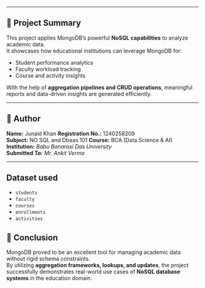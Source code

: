 
---

## 🧾 Project Summary

This project applies MongoDB’s powerful **NoSQL capabilities** to analyze academic data.  
It showcases how educational institutions can leverage MongoDB for:
- Student performance analytics  
- Faculty workload tracking  
- Course and activity insights  

With the help of **aggregation pipelines and CRUD operations**, meaningful reports and data-driven insights are generated efficiently.

---

## 👤 Author

**Name:** Junaid Khan
**Registration No.:** 1240258209  
**Subject:** NO SQL and Dbaas 101
**Course:** BCA (Data Science & AI)  
**Institution:** *Babu Banarasi Das University*  
**Submitted To:** *Mr. Ankit Verma*   

---

## Dataset used
- `students` 
- `faculty`
- `courses`
- `enrollments`
- `activities` 

## 🏁 Conclusion

MongoDB proved to be an excellent tool for managing academic data without rigid schema constraints.  
By utilizing **aggregation frameworks, lookups, and updates**, the project successfully demonstrates real-world use cases of **NoSQL database systems** in the education domain.

